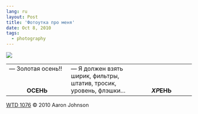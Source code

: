 ```yaml
---
lang: ru
layout: Post
title: 'Фотоутка про меня'
date: Oct 8, 2010
tags:
  - photography
---
```


![](http://wow.sapegin.me/2E1R2H001j2V/WTD1076.gif)

<table><tbody><tr>
<td width="195" valign="top">— Золотая осень!!</td>
<td width="195" valign="top" rowspan="2">— Я должен взять ширик, фильтры, штатив, тросик, уровень, флэшки…</td>
<td width="195"></td>
</tr><tr>
<td valign="bottom" align="center"><strong>ОСЕНЬ</strong></td>
<td valign="bottom" align="center"><strong><em>ХР</em>ЕНЬ</strong></td>
</tr></tbody></table>


[WTD 1076](http://www.whattheduck.net/strip/1076) © 2010 Aaron Johnson
